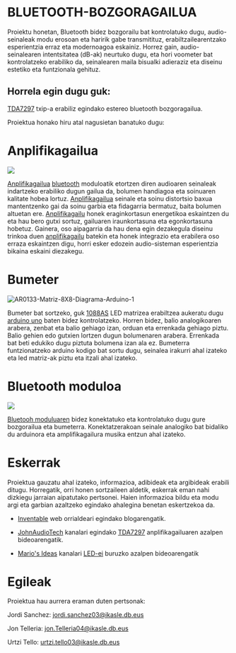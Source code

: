# BLUETOOTH-BOZGORAGAILUA
Proiektu honetan, Bluetooth bidez bozgorailu bat kontrolatuko dugu, audio-seinaleak modu erosoan eta haririk gabe transmitituz, erabiltzailearentzako esperientzia erraz eta modernoagoa eskainiz. Horrez gain, audio-seinalearen intentsitatea (dB-ak) neurtuko dugu, eta hori voometer bat kontrolatzeko erabiliko da, seinalearen maila bisualki adieraziz eta diseinu estetiko eta funtzionala gehituz.

## Horrela egin dugu guk:
[TDA7297](https://github.com/UrtziTello/Bluetooth-bozgoragailua/wiki/Anplifikadorea#tda7297) txip-a erabiliz egindako estereo bluetooth bozgoragailua.

Proiektua honako hiru atal nagusietan banatuko dugu:


# Anplifikagailua

![](https://i.imgur.com/3A1oUfT.png)


[Anplifikagailua](https://github.com/UrtziTello/Bluetooth-bozgoragailua/wiki/Anplifikadorea) [bluetooth](https://github.com/UrtziTello/Bluetooth-bozgoragailua/wiki/Bluetooth-moduloa) moduloatik etortzen diren audioaren seinaleak indartzeko erabiliko dugun gailua da, bolumen handiagoa eta soinuaren kalitate hobea lortuz. [Anplifikagailua](https://github.com/UrtziTello/Bluetooth-bozgoragailua/wiki/Anplifikadorea) seinale eta soinu distortsio baxua mantentzenko gai da soinu garbia eta fidagarria bermatuz, baita bolumen altuetan ere. [Anplifikagailu](https://github.com/UrtziTello/Bluetooth-bozgoragailua/wiki/Anplifikadorea) honek eraginkortasun energetikoa eskaintzen du eta hau bero gutxi sortuz, gailuaren iraunkortasuna eta egonkortasuna hobetuz. Gainera, oso aipagarria da hau dena egin dezakegula diseinu trinkoa duen [anplifikagailu](https://github.com/UrtziTello/Bluetooth-bozgoragailua/wiki/Anplifikadorea) batekin eta honek integrazio eta erabilera oso erraza eskaintzen digu, horri esker edozein audio-sisteman esperientzia bikaina eskaini diezakegu.


# Bumeter


![AR0133-Matriz-8X8-Diagrama-Arduino-1](https://github.com/user-attachments/assets/274a1d2e-b4c1-4f07-bb0b-82d274cc437e)


Bumeter bat sortzeko, guk [1088AS](https://github.com/UrtziTello/Bluetooth-bozgoragailua/wiki/Bumetroa#1088as) LED matrizea erabiltzea aukeratu dugu [arduino uno](https://github.com/UrtziTello/Bluetooth-bozgoragailua/wiki/Bumetroa#arduino-uno) baten bidez kontrolatzeko. Horren bidez, balio analogikoaren arabera, zenbat eta balio gehiago izan, orduan eta errenkada gehiago piztu. Balio gehien edo gutxien lortzen dugun bolumenaren arabera. Errenkada bat beti edukiko dugu piztuta bolumena izan ala ez. Bumeterra funtzionatzeko arduino kodigo bat sortu dugu, seinalea irakurri ahal izateko eta led matriz-ak piztu eta itzali ahal izateko.


# Bluetooth moduloa


![](https://img.alicdn.com/imgextra/i3/2787228717/O1CN01XB5aFy2EGRNKl4bgX_!!2787228717.jpg)


[Bluetooh moduluaren](https://github.com/UrtziTello/Bluetooth-bozgoragailua/wiki/Bluetooth-moduloa) bidez konektatuko eta kontrolatuko dugu gure bozgorailua eta bumeterra. Konektatzerakoan seinale analogiko bat bidaliko du arduinora eta amplifikagailura musika entzun ahal izateko. 


# Eskerrak

Proiektua gauzatu ahal izateko, informazioa, adibideak eta argibideak erabili ditugu. Horregatik, orri honen sortzaileen aldetik, eskerrak eman nahi dizkiegu jarraian aipatutako pertsonei. Haien informazioa bildu eta modu argi eta garbian azaltzeko egindako ahalegina benetan eskertzekoa da.

- [Inventable](https://www.inventable.eu/2013/09/25/amplificador-ultracompacto-tda7297/) web orrialdeari egindako blogarengatik.

- [JohnAudioTech](https://www.youtube.com/watch?v=aK63iCI11D4) kanalari egindako [TDA7297](https://github.com/UrtziTello/Bluetooth-bozgoragailua/wiki/Anplifikadorea) anplifikagailuaren azalpen bideoarengatik.

- [Mario's Ideas](https://www.youtube.com/watch?v=X9tsfOeYnAU) kanalari [LED-ei](https://github.com/UrtziTello/Bluetooth-bozgoragailua/wiki/Bumetroa#1088as) buruzko azalpen bideoarengatik


# Egileak

Proiektua hau aurrera eraman duten pertsonak:

Jordi Sanchez: jordi.sanchez03@ikasle.db.eus

Jon Telleria: jon.Telleria04@ikasle.db.eus

Urtzi Tello: urtzi.tello03@ikasle.db.eus
